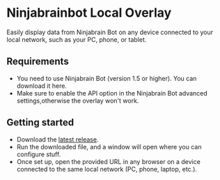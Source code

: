 # Ninjabrainbot Local Overlay
Easily display data from Ninjabrain Bot on any device connected to your local network, such as your PC, phone, or tablet.
## Requirements
- You need to use Ninjabrain Bot (version 1.5 or higher). You can download it here.
- Make sure to enable the API option in the Ninjabrain Bot advanced settings,otherwise the overlay won't work.

## Getting started
- Download the [latest release](https://github.com/cylorun/ninbot-overlay/releases/latest).
- Run the downloaded file, and a window will open where you can configure stuff.
- Once set up, open the provided URL in any browser on a device connected to the same local network (PC, phone, laptop, etc.).